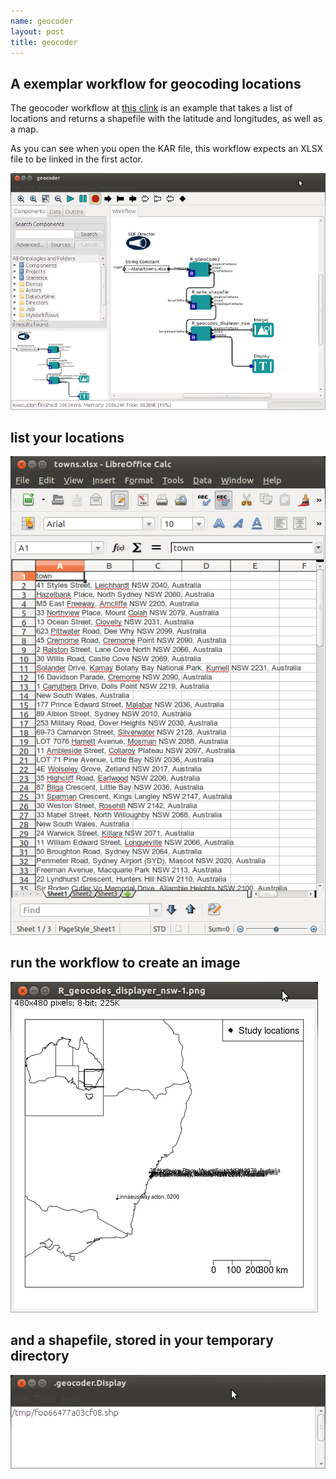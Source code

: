 ```yaml
---
name: geocoder
layout: post
title: geocoder
---
```


## A exemplar workflow for geocoding locations
The geocoder workflow at [this clink](/tools/geocoder/geocoder.html) is an example that takes a list of locations and returns a shapefile with the latitude and longitudes, as well as a map.

As you can see when you open the KAR file, this workflow expects an XLSX file to be linked in the first actor.

![geocoder-kar.png](/images/geocoder-kar.png)

## list your locations

![geocoder-xls](/images/geocoder-xls.png)

## run the workflow to create an image

![geocoder-xls](/images/geocoder-img.png)

## and a shapefile, stored in your temporary directory

![geocoder-xls](/images/geocoder-shp.png)
